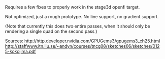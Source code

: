 Requires a few fixes to properly work in the stage3d openfl target.

Not optimized, just a rough prototype. No line support, no gradient support.

(Note that currently this does two entire passes, when it should only be rendering a single quad on the second pass.)

Sources:
  http://http.developer.nvidia.com/GPUGems3/gpugems3_ch25.html	
  http://staffwww.itn.liu.se/~andyn/courses/tncg08/sketches06/sketches/0125-kokojima.pdf